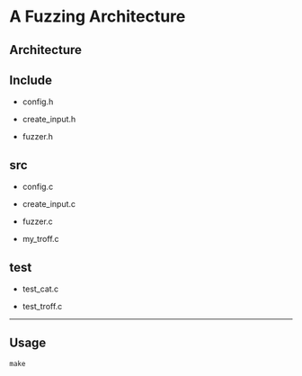 # A Fuzzing Architecture

## Architecture

## Include

- config.h

- create_input.h

- fuzzer.h

## src

- config.c

- create_input.c

- fuzzer.c

- my_troff.c

## test

- test_cat.c

- test_troff.c

---

## Usage

	make


